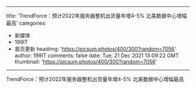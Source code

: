 
---
title: 'TrendForce：预计2022年服务器整机出货量年增4-5% 北美数据中心增幅最高'
categories: 
 - 新媒体
 - 199IT
 - 首页更新
headimg: 'https://picsum.photos/400/300?random=7056'
author: 199IT
comments: false
date: Tue, 21 Dec 2021 13:09:22 GMT
thumbnail: 'https://picsum.photos/400/300?random=7056'
---

<div>   
TrendForce：预计2022年服务器整机出货量年增4-5% 北美数据中心增幅最高  
</div>
            